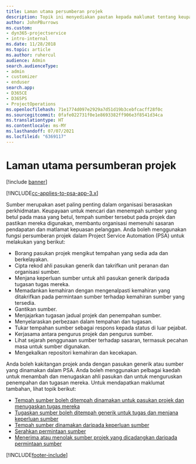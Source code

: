 ```yaml
---
title: Laman utama persumberan projek
description: Topik ini menyediakan pautan kepada maklumat tentang keupayaan pengurusan sumber dalam Project Service Automation (PSA) untuk Dynamics 365.
author: JohnPBurrows
ms.custom:
- dyn365-projectservice
- intro-internal
ms.date: 11/28/2018
ms.topic: article
ms.author: ruhercul
audience: Admin
search.audienceType:
- admin
- customizer
- enduser
search.app:
- D365CE
- D365PS
- ProjectOperations
ms.openlocfilehash: 71e1774d097e2929a7d51d19b3cebfcacff28f0c
ms.sourcegitcommit: 0fafe022731f0e1e8693382ff906e3f8541d34ca
ms.translationtype: HT
ms.contentlocale: ms-MY
ms.lasthandoff: 07/07/2021
ms.locfileid: "6369117"
---
```

# <a name="resourcing-projects-home-page"></a>Laman utama persumberan projek

[!include [banner](../includes/psa-now-project-operations.md)]

[!INCLUDE[cc-applies-to-psa-app-3.x](../includes/cc-applies-to-psa-app-3x.md)]

Sumber merupakan aset paling penting dalam organisasi berasaskan perkhidmatan. Keupayaan untuk mencari dan menempah sumber yang betul pada masa yang betul, tempah sumber tersebut pada projek dan pastikan mereka digunakan, membantu organisasi memenuhi sasaran pendapatan dan matlamat kepuasan pelanggan. Anda boleh menggunakan fungsi persumberan projek dalam Project Service Automation (PSA) untuk melakukan yang berikut:

- Borang pasukan projek mengikut tempahan yang sedia ada dan berkelayakan.
- Cipta rekod ahli pasukan generik dan takrifkan unit peranan dan organisasi sumber.
- Menjana keperluan sumber untuk ahli pasukan generik daripada tugasan tugas mereka.
- Memadankan kemahiran dengan mengenalpasti kemahiran yang ditakrifkan pada permintaan sumber terhadap kemahiran sumber yang tersedia.
- Gantikan sumber.
- Menjajarkan tugasan jadual projek dan penempahan sumber.
- Menyelaraskan perbezaan dalam tempahan dan tugasan.
- Tukar tempahan sumber sebagai respons kepada status di luar pejabat.
- Kerjasama antara pengurus projek dan pengurus sumber.
- Lihat sejarah penggunaan sumber terhadap sasaran, termasuk pecahan masa untuk sumber digunakan.
- Mengekalkan repositori kemahiran dan kecekapan.


Anda boleh kakitangan projek anda dengan pasukan generik atau sumber yang dinamakan dalam PSA. Anda boleh menggunakan pelbagai kaedah untuk menambah dan menugaskan ahli pasukan dan untuk menguruskan penempahan dan tugasan mereka. Untuk mendapatkan maklumat tambahan, lihat topik berikut:

- [Tempah sumber boleh ditempah dinamakan untuk pasukan projek dan menugaskan tugas mereka](assign-named-bookable-resource.md)
- [Tugaskan sumber boleh ditempah generik untuk tugas dan menjana keperluan sumber](assign-generic-bookable-resource.md)
- [Tempah sumber dinamakan daripada keperluan sumber](book-named-resource.md)
- [Serahkan permintaan sumber](submit-resource-request.md)
- [Menerima atau menolak sumber projek yang dicadangkan daripada permintaan sumber](accept-reject-proposed-resource.md)


[!INCLUDE[footer-include](../includes/footer-banner.md)]